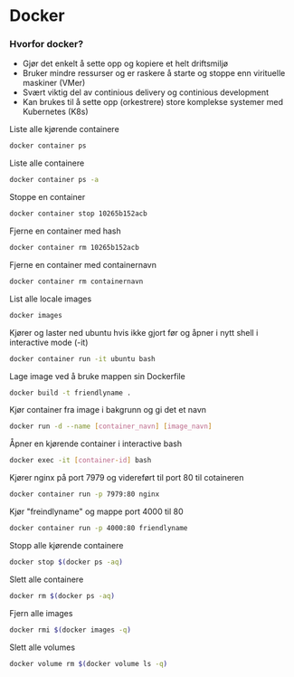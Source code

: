# Docker

### Hvorfor docker?

* Gjør det enkelt å sette opp og kopiere et helt driftsmiljø
* Bruker mindre ressurser og er raskere å starte og stoppe enn virituelle maskiner (VMer)
* Svært viktig del av continious delivery og continious development
* Kan brukes til å sette opp (orkestrere) store komplekse systemer med Kubernetes (K8s)

Liste alle kjørende containere

```Bash
docker container ps
```

Liste alle containere

```Bash
docker container ps -a
```

Stoppe en container

```Bash
docker container stop 10265b152acb
```

Fjerne en container med hash

```Bash
docker container rm 10265b152acb
```

Fjerne en container med containernavn

```Bash
docker container rm containernavn
```

List alle locale images

```Bash
docker images
```

Kjører og laster ned ubuntu hvis ikke gjort før og åpner i nytt shell i interactive mode (-it)

```Bash
docker container run -it ubuntu bash
```

Lage image ved å bruke mappen sin Dockerfile

```Bash
docker build -t friendlyname .
```

Kjør container fra image i bakgrunn og gi det et navn

```Bash
docker run -d --name [container_navn] [image_navn]
```

Åpner en kjørende container i interactive bash

```Bash
docker exec -it [container-id] bash
```

Kjører nginx på port 7979 og videreført til port 80 til cotaineren

```Bash
docker container run -p 7979:80 nginx
```

Kjør "freindlyname" og mappe port 4000 til 80

```Bash
docker container run -p 4000:80 friendlyname
```

Stopp alle kjørende containere

```Bash
docker stop $(docker ps -aq)
```

Slett alle containere

```Bash
docker rm $(docker ps -aq)
```

Fjern alle images

```Bash
docker rmi $(docker images -q)
```

Slett alle volumes

```Bash
docker volume rm $(docker volume ls -q)
```






